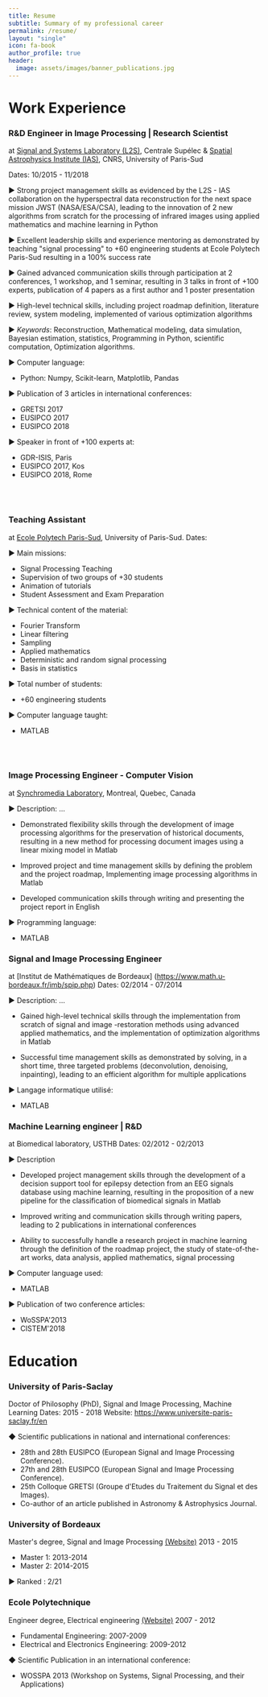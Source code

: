 ```yaml
---
title: Resume
subtitle: Summary of my professional career
permalink: /resume/
layout: "single"
icon: fa-book
author_profile: true
header:
  image: assets/images/banner_publications.jpg
---
```






# Work Experience
<!--
#####################################################################
 -->

### R&D Engineer in Image Processing | Research Scientist
  at [Signal and Systems Laboratory (L2S)](http://www.l2s.centralesupelec.fr/), Centrale Supélec &  [Spatial Astrophysics Institute (IAS)](http://www.ias.u-psud.fr/), CNRS, University of Paris-Sud

Dates: 10/2015 - 11/2018

► Strong project management skills as evidenced by the L2S - IAS collaboration on the hyperspectral data reconstruction for the next space mission JWST (NASA/ESA/CSA), leading to the innovation of 2 new algorithms from scratch for the processing of infrared images using applied mathematics and machine learning in Python

► Excellent leadership skills and experience mentoring as demonstrated by teaching "signal processing" to +60 engineering students at Ecole Polytech Paris-Sud resulting in a 100% success rate

► Gained advanced communication skills through participation at 2 conferences, 1 workshop, and 1 seminar, resulting in 3 talks in front of +100 experts, publication of 4 papers as a first author and 1 poster presentation

► High-level technical skills, including project roadmap definition, literature review, system modeling, implemented of various optimization algorithms

► *Keywords*:  Reconstruction,  Mathematical modeling, data simulation, Bayesian estimation, statistics, Programming in Python, scientific computation, Optimization algorithms.

► Computer language:
  * Python:  Numpy, Scikit-learn, Matplotlib, Pandas

► Publication of 3 articles in international conferences:
  * GRETSI 2017
  * EUSIPCO 2017
  * EUSIPCO 2018

► Speaker in front of +100 experts at:
  * GDR-ISIS, Paris
  * EUSIPCO 2017, Kos
  * EUSIPCO 2018, Rome

<br/><br/>

### Teaching Assistant
at [Ecole Polytech Paris-Sud](http://www.polytech.u-psud.fr/fr/formations/electronique-et-systemes-robotises.html), University of Paris-Sud.
Dates:

► Main missions:
  * Signal Processing Teaching
  * Supervision of two groups of +30 students
  * Animation of tutorials
  * Student Assessment and Exam Preparation

► Technical content of the material:
  * Fourier Transform
  * Linear filtering
  * Sampling
  * Applied mathematics
  * Deterministic and random signal processing
  * Basis in statistics

► Total number of students:
  * +60 engineering students

► Computer language taught:
  *  MATLAB

<br/><br/>

### Image Processing Engineer - Computer Vision
at [Synchromedia Laboratory](http://www.synchromedia.ca/), Montreal, Quebec, Canada

► Description:
  ...

  - Demonstrated flexibility skills through the development of image processing algorithms for the preservation of historical documents, resulting in a new method for processing document images using a linear mixing model in Matlab

  - Improved project and time management skills by defining the problem and the project roadmap, Implementing image processing algorithms in Matlab

  * Developed communication skills through writing and presenting the project report in English

► Programming language:
  * MATLAB


### Signal and Image Processing Engineer
at [Institut de Mathématiques de Bordeaux] (https://www.math.u-bordeaux.fr/imb/spip.php)
Dates: 02/2014 - 07/2014

► Description:
  ...

  - Gained high-level technical skills through the implementation from scratch of signal and image -restoration methods using advanced applied mathematics, and the implementation of optimization algorithms in Matlab

  - Successful time management skills as demonstrated by solving, in a short time, three targeted problems (deconvolution, denoising, inpainting), leading to an efficient algorithm for multiple applications

► Langage informatique utilisé:
  * MATLAB



###  Machine Learning engineer | R&D
at Biomedical laboratory, USTHB
Dates: 02/2012 - 02/2013

► Description

  - Developed project management skills through the development of a decision support tool for  epilepsy detection from an EEG signals database using machine learning, resulting in the proposition of a new pipeline for the classification of biomedical signals in Matlab

  - Improved writing and communication skills through writing papers, leading to 2 publications in international conferences

  - Ability to successfully handle a research project in machine learning through the definition of the roadmap project, the study of state-of-the-art works, data analysis, applied mathematics, signal processing

► Computer language used:
  * MATLAB

► Publication of two conference articles:
  * WoSSPA'2013
  * CISTEM'2018



<!-- #####################################################################
##########################################################################################################################################
 -->


# Education

### University of Paris-Saclay
Doctor of Philosophy (PhD), Signal and Image Processing, Machine Learning
Dates: 2015 - 2018
Website: https://www.universite-paris-saclay.fr/en

◆ Scientific publications in national and international conferences:
  * 28th and 28th EUSIPCO (European Signal and Image Processing Conference).
  * 27th and 28th EUSIPCO (European Signal and Image Processing Conference).
  * 25th Colloque GRETSI (Groupe d'Etudes du Traitement du Signal et des Images).
  * Co-author of an article published in Astronomy & Astrophysics Journal.

  <!--
  #####################################################################
   -->


### University of Bordeaux
Master's degree, Signal and Image Processing [(Website)](https://www.u-bordeaux.com/)
2013 - 2015

  * Master 1: 2013-2014
  * Master 2: 2014-2015

► Ranked : 2/21


<!--
#####################################################################
 -->


### Ecole Polytechnique
Engineer degree, Electrical engineering [(Website)](http://www.enp.edu.dz/)
2007 - 2012



  * Fundamental Engineering: 2007-2009
  * Electrical and Electronics Engineering: 2009-2012

◆ Scientific Publication in an international conference:
  * WOSSPA 2013 (Workshop on Systems, Signal Processing, and their Applications)
